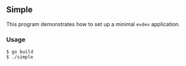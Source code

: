 ## Simple

This program demonstrates how to set up a minimal `evdev` application.


### Usage

	$ go build
	$ ./simple

